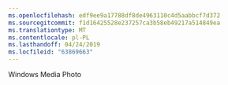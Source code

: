 ```yaml
---
ms.openlocfilehash: edf9ee9a17788df8de4963110c4d5aabbcf7d372
ms.sourcegitcommit: f1d16425528e237257ca3b58eb49217a514849ea
ms.translationtype: MT
ms.contentlocale: pl-PL
ms.lasthandoff: 04/24/2019
ms.locfileid: "63869663"
---
```

Windows Media Photo